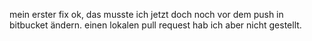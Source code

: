 mein erster fix
ok, das musste ich jetzt doch noch vor dem push in bitbucket ändern. einen lokalen pull request hab ich aber nicht gestellt.